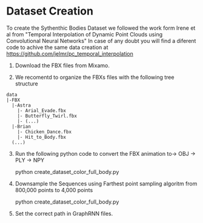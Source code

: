 # Dataset Creation

To create the Sythenthic Bodies Dataset we followed the work form Irene et al from "Temporal Interpolation of Dynamic Point Clouds using Convolutional Neural Networks" 
In case of any doubt you will find a diferent code to achive the same data creation at https://github.com/jelmr/pc_temporal_interpolation

1. Download the FBX files from Mixamo.

2. We recomentd to organize the FBXs files with the following tree structure
```
data
|-FBX
  |-Astra
    |- Arial_Evade.fbx
    |- Butterfly_Twirl.fbx
    |- (...)
  |-Brian
    |- Chicken_Dance.fbx
    |- Hit_to_Body.fbx
  (...)
```

3. Run the following python code to convert the FBX animation to-> OBJ -> PLY -> NPY

    python create_dataset_color_full_body.py

4. Downsample the Sequences using Farthest point sampling algoritm from 800,000 points to 4,000 points

    python create_dataset_color_full_body.py

5. Set the correct path in GraphRNN files.
